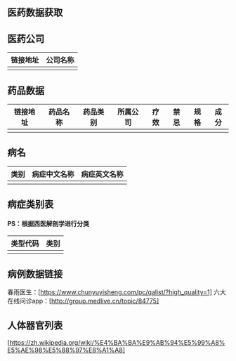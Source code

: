 ## 医药数据获取

## 医药公司

| 链接地址 | 公司名称 |
| -------- | -------- |
|          |          |

## 药品数据

| 链接地址 | 药品名称 | 药品类别 | 所属公司 | 疗效 | 禁忌 | 规格 | 成分 |
| -------- | -------- | -------- | -------- | ---- | ---- | ---- | ---- |
|          |          |          |          |      |      |      |      |

## 病名

| 类别 | 病症中文名称 | 病症英文名称 |
| ---- | ------------ | ------------ |
|      |              |              |

## 病症类别表

#### PS：根据西医解剖学进行分类

| 类型代码 | 类别 |
| -------- | ---- |
|          |      |


## 病例数据链接

春雨医生：[https://www.chunyuyisheng.com/pc/qalist/?high_quality=1]
六大在线问诊app：[http://group.medlive.cn/topic/84775]



## 人体器官列表
[https://zh.wikipedia.org/wiki/%E4%BA%BA%E9%AB%94%E5%99%A8%E5%AE%98%E5%88%97%E8%A1%A8]

